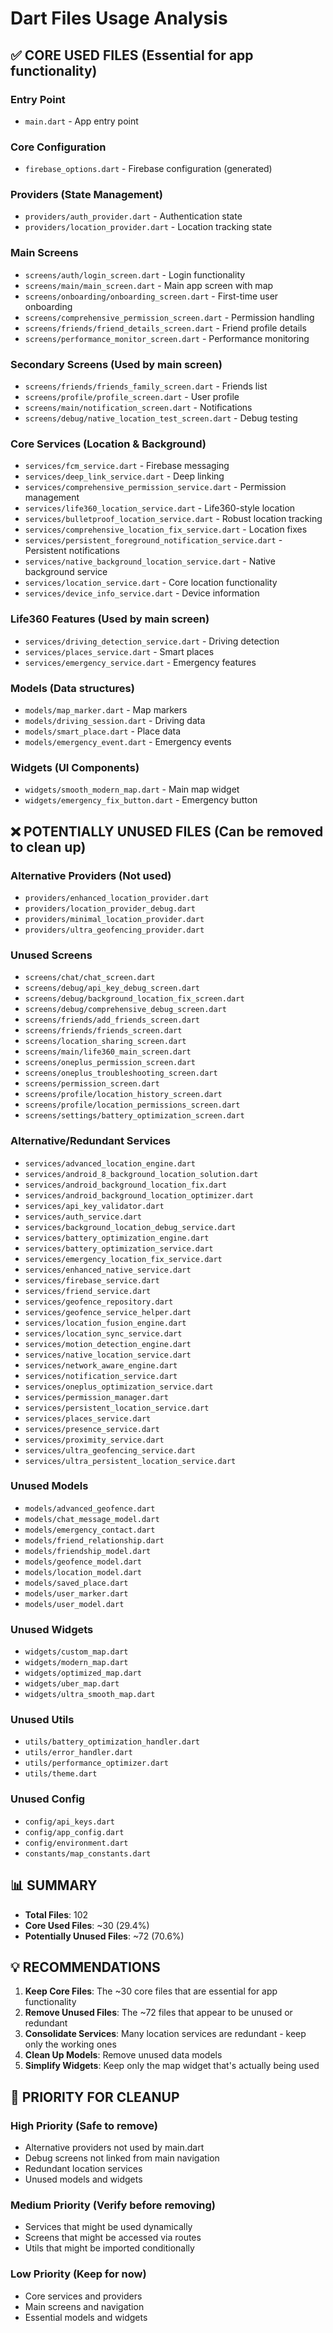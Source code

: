 # Dart Files Usage Analysis

## ✅ CORE USED FILES (Essential for app functionality)

### Entry Point
- `main.dart` - App entry point

### Core Configuration
- `firebase_options.dart` - Firebase configuration (generated)

### Providers (State Management)
- `providers/auth_provider.dart` - Authentication state
- `providers/location_provider.dart` - Location tracking state

### Main Screens
- `screens/auth/login_screen.dart` - Login functionality
- `screens/main/main_screen.dart` - Main app screen with map
- `screens/onboarding/onboarding_screen.dart` - First-time user onboarding
- `screens/comprehensive_permission_screen.dart` - Permission handling
- `screens/friends/friend_details_screen.dart` - Friend profile details
- `screens/performance_monitor_screen.dart` - Performance monitoring

### Secondary Screens (Used by main screen)
- `screens/friends/friends_family_screen.dart` - Friends list
- `screens/profile/profile_screen.dart` - User profile
- `screens/main/notification_screen.dart` - Notifications
- `screens/debug/native_location_test_screen.dart` - Debug testing

### Core Services (Location & Background)
- `services/fcm_service.dart` - Firebase messaging
- `services/deep_link_service.dart` - Deep linking
- `services/comprehensive_permission_service.dart` - Permission management
- `services/life360_location_service.dart` - Life360-style location
- `services/bulletproof_location_service.dart` - Robust location tracking
- `services/comprehensive_location_fix_service.dart` - Location fixes
- `services/persistent_foreground_notification_service.dart` - Persistent notifications
- `services/native_background_location_service.dart` - Native background service
- `services/location_service.dart` - Core location functionality
- `services/device_info_service.dart` - Device information

### Life360 Features (Used by main screen)
- `services/driving_detection_service.dart` - Driving detection
- `services/places_service.dart` - Smart places
- `services/emergency_service.dart` - Emergency features

### Models (Data structures)
- `models/map_marker.dart` - Map markers
- `models/driving_session.dart` - Driving data
- `models/smart_place.dart` - Place data
- `models/emergency_event.dart` - Emergency events

### Widgets (UI Components)
- `widgets/smooth_modern_map.dart` - Main map widget
- `widgets/emergency_fix_button.dart` - Emergency button

## ❌ POTENTIALLY UNUSED FILES (Can be removed to clean up)

### Alternative Providers (Not used)
- `providers/enhanced_location_provider.dart`
- `providers/location_provider_debug.dart`
- `providers/minimal_location_provider.dart`
- `providers/ultra_geofencing_provider.dart`

### Unused Screens
- `screens/chat/chat_screen.dart`
- `screens/debug/api_key_debug_screen.dart`
- `screens/debug/background_location_fix_screen.dart`
- `screens/debug/comprehensive_debug_screen.dart`
- `screens/friends/add_friends_screen.dart`
- `screens/friends/friends_screen.dart`
- `screens/location_sharing_screen.dart`
- `screens/main/life360_main_screen.dart`
- `screens/oneplus_permission_screen.dart`
- `screens/oneplus_troubleshooting_screen.dart`
- `screens/permission_screen.dart`
- `screens/profile/location_history_screen.dart`
- `screens/profile/location_permissions_screen.dart`
- `screens/settings/battery_optimization_screen.dart`

### Alternative/Redundant Services
- `services/advanced_location_engine.dart`
- `services/android_8_background_location_solution.dart`
- `services/android_background_location_fix.dart`
- `services/android_background_location_optimizer.dart`
- `services/api_key_validator.dart`
- `services/auth_service.dart`
- `services/background_location_debug_service.dart`
- `services/battery_optimization_engine.dart`
- `services/battery_optimization_service.dart`
- `services/emergency_location_fix_service.dart`
- `services/enhanced_native_service.dart`
- `services/firebase_service.dart`
- `services/friend_service.dart`
- `services/geofence_repository.dart`
- `services/geofence_service_helper.dart`
- `services/location_fusion_engine.dart`
- `services/location_sync_service.dart`
- `services/motion_detection_engine.dart`
- `services/native_location_service.dart`
- `services/network_aware_engine.dart`
- `services/notification_service.dart`
- `services/oneplus_optimization_service.dart`
- `services/permission_manager.dart`
- `services/persistent_location_service.dart`
- `services/places_service.dart`
- `services/presence_service.dart`
- `services/proximity_service.dart`
- `services/ultra_geofencing_service.dart`
- `services/ultra_persistent_location_service.dart`

### Unused Models
- `models/advanced_geofence.dart`
- `models/chat_message_model.dart`
- `models/emergency_contact.dart`
- `models/friend_relationship.dart`
- `models/friendship_model.dart`
- `models/geofence_model.dart`
- `models/location_model.dart`
- `models/saved_place.dart`
- `models/user_marker.dart`
- `models/user_model.dart`

### Unused Widgets
- `widgets/custom_map.dart`
- `widgets/modern_map.dart`
- `widgets/optimized_map.dart`
- `widgets/uber_map.dart`
- `widgets/ultra_smooth_map.dart`

### Unused Utils
- `utils/battery_optimization_handler.dart`
- `utils/error_handler.dart`
- `utils/performance_optimizer.dart`
- `utils/theme.dart`

### Unused Config
- `config/api_keys.dart`
- `config/app_config.dart`
- `config/environment.dart`
- `constants/map_constants.dart`

## 📊 SUMMARY

- **Total Files**: 102
- **Core Used Files**: ~30 (29.4%)
- **Potentially Unused Files**: ~72 (70.6%)

## 💡 RECOMMENDATIONS

1. **Keep Core Files**: The ~30 core files that are essential for app functionality
2. **Remove Unused Files**: The ~72 files that appear to be unused or redundant
3. **Consolidate Services**: Many location services are redundant - keep only the working ones
4. **Clean Up Models**: Remove unused data models
5. **Simplify Widgets**: Keep only the map widget that's actually being used

## 🎯 PRIORITY FOR CLEANUP

### High Priority (Safe to remove)
- Alternative providers not used by main.dart
- Debug screens not linked from main navigation
- Redundant location services
- Unused models and widgets

### Medium Priority (Verify before removing)
- Services that might be used dynamically
- Screens that might be accessed via routes
- Utils that might be imported conditionally

### Low Priority (Keep for now)
- Core services and providers
- Main screens and navigation
- Essential models and widgets
